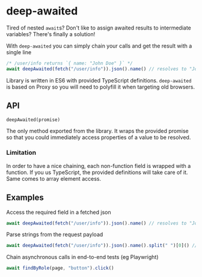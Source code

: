 # deep-awaited

Tired of nested `await`s? Don't like to assign awaited results to intermediate variables? There's finally a solution!

With `deep-awaited` you can simply chain your calls and get the result with a single line

```js
/* /user/info returns `{ name: "John Doe" }` */
await deepAwaited(fetch("/user/info")).json().name() // resolves to "John Doe"
```

Library is written in ES6 with provided TypeScript definitions. `deep-awaited` is based on Proxy so you will need to polyfill it when targeting old browsers.

## API

`deepAwaited(promise)`

The only method exported from the library. It wraps the provided promise so that you could immediately access properties of a value to be resolved.

### Limitation

In order to have a nice chaining, each non-function field is wrapped with a function. If you us TypeScript, the provided definitions will take care of it. Same comes to array element access.

## Examples

Access the required field in a fetched json

```js
await deepAwaited(fetch("/user/info")).json().name() // resolves to "John Doe"
```

Parse strings from the request payload

```js
await deepAwaited(fetch("/user/info")).json().name().split(" ")[0]() // resolves to "John"
```

Chain asynchronous calls in end-to-end tests (eg Playwright)

```js
await findByRole(page, "button").click()
```
